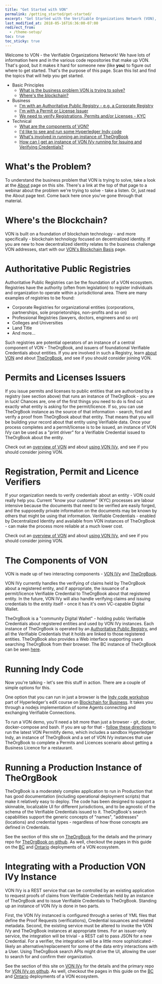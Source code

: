 ```yaml
---
title: "Get Started with VON"
permalink: /getting_started/get-started/
excerpt: "Get Started with the Verifiable Organizations Network (VON), Self-Sovereign Identity and Verifiable Credentials to empower business."
last_modified_at: 2018-05-16T16:36:00-07:00
redirect_from:
  - /theme-setup/
toc: true
toc_sticky: true
---
```


Welcome to VON - the Verifiable Organizations Network!  We have lots of information here and in the various code repositories that make up VON. That's good, but it makes it hard for someone new (like **you**) to figure out where to get started. That's the purpose of this page.  Scan this list and find the topics that will help you get started.

- Basic Principles
  - [What is the business problem VON is trying to solve?](#whats-the-problem)
  - [Where's the blockchain?](#wheres-the-blockchain)
- Business
  - [I'm with an Authoritative Public Registry - e.g. a Corporate Registry](#authoritative-public-registries)
  - [I'm with a Permit or License Issuer](#permits-and-licenses-issuers)
  - [We need to verify Registrations, Permits and/or Licenses - KYC](#registration-permit-and-licence-verifiers)
- Technical
  - [What are the components of VON?](#the-components-of-von)
  - [I'd like to see and run some Hyperledger Indy code](#running-indy-code)
  - [What's involved in running an instance of TheOrgBook](#running-a-production-instance-of-theorgbook)
  - [How can I get an instance of VON IVy running for Issuing and Verifying Credentials?](#integrating-with-a-production-von-ivy-instance)

# What's the Problem?

To understand the business problem that VON is trying to solve, take a look at the [About](/about) page on this site. There's a link at the top of that page to a webinar about the problem we're trying to solve - take a listen. Or, just read the About page text. Come back here once you've gone through that material.

# Where's the Blockchain?

VON is built on a foundation of blockchain technology - and more specifically - blockchain technology focused on decentralized identity. If you are new to how decentralized identity relates to the business challenge VON addresses, start with our [VON's Blockchain Basis](/getting_started/vons-blockchain-basis) page.

# Authoritative Public Registries

Authoritative Public Registries can be the foundation of a VON ecosystem. Registries have the authority (often from legislation) to register individuals and organization to operate within a jurisdictional area. There are many examples of registries to be found:

- Corporate Registries for organizational entities (corporations, partnerships, sole proprietorships, non-profits and so on)
- Professional Registries (lawyers, doctors, engineers and so on)
- Colleges and Universities
- Land Title
- And more...

Such registries are potential operators of an instance of a central component of VON - TheOrgBook, and issuers of foundational Verifiable Credentials about entities. If you are involved in such a Registry, learn [about VON](/getting_started/von-overview) and about [TheOrgBook](/getting_started/theorgnook), and see if you should consider joining VON.

# Permits and Licenses Issuers

If you issue permits and licenses to public entities that are authorized by a registry (see section above) that runs an instance of TheOrgBook - you are in luck! Chances are, one of the first things you need to do is find out exactly what entity is asking for the permit/licence. If so, you can use TheOrgBook instance as the source of that information - search, find and verify a proof from TheOrgBook about that entity. That means that you will be building your record about that entity using Verifiable data. Once your process completes and a permit/license is to be issued, an instance of VON IVy can be used as a "print driver" for a Verifiable Credential issued to TheOrgBook about the entity.

Check out an [overview of VON](/getting_started/von-overview) and about [using VON IVy](/getting_started/von-ivy), and see if you should consider joining VON.

# Registration, Permit and Licence Verifiers

If your organization needs to verify credentials about an entity - VON could really help you. Current "know your customer" (KYC) processes are labour intensive because the documents that need to be verified are easily forged, and the supposedly private information on the documents may be known by others that might be using that information. Verifiable Credentials - enabled by Decentralized Identity and available from VON instances of TheOrgBook - can make the process more reliable at a much lower cost.

Check out an [overview of VON](/getting_started/von-overview) and about [using VON IVy](/getting_started/von-ivy), and see if you should consider joining VON.

# The Components of VON

VON is made up of two interacting components - [VON IVy](getting_started/von-ivy) and [TheOrgBook](getting_started/theorgbook).

VON IVy currently handles the verifying of claims held by TheOrgBook about a registered entity, and if appropriate, the issuance of a permit/licence Verifiable Credential to TheOrgBook about that registered entity. In the future, VON IVy will also handle verifying claims and issuing credentials to the entity itself - once it has it's own VC-capable Digital Wallet.

TheOrgBook is a "community Digital Wallet" - holding public Verifiable Credentials about registered entities and used by VON IVy instances. Each instance of TheOrgBook is operated by an [Authoritative Public Registry](#authoritative-public-registries), and all the Verifiable Credentials that it holds are linked to those registered entities. TheOrgBook also provides a Web interface supporting users searching TheOrgBook from their browser. The BC instance of TheOrgBook can be seen [here](https://theorgbook.pathfinder.gov.bc.ca).

# Running Indy Code

Now you're talking - let's see this stuff in action.  There are a couple of simple options for this.

One option that you can run in just a browser is the [Indy code workshop](https://github.com/hyperledger/education/blob/master/LFS171x/indy-material/nodejs/README.md) part of Hyperledger's edX course on [Blockchain for Business](https://www.edx.org/course/blockchain-for-business-an-introduction-to-hyperledger-technologies). It takes you through a nodejs implementation of some Agents connecting and exchanging Verifiable Connections.

To run a VON demo, you'll need a bit more than just a browser - git, docker, docker-compose and bash. If you are up for that - [follow these directions](https://github.com/bcgov/TheOrgBook/blob/master/docker/README.md#running-a-complete-provisional-von-network) to run the latest VON Permitify demo, which includes a sandbox Hyperledger Indy, an instance of TheOrgBook and a set of VON IVy instances that use TheOrgBook to complete a Permits and Licences scenario about getting a Business Licence for a restaurant.

# Running a Production Instance of TheOrgBook

TheOrgBook is a moderately complex application to run in Production that has good documentation (including operational deployment scripts) that make it relatively easy to deploy. The code has been designed to support a skinnable, localizable UI for different jurisdictions, and to be agnostic of the schema of the Verifiable Credentials issued to it. TheOrgBook's search capabilities support the generic concepts of "names", "addresses" (locations) and credential types - regardless of how those concepts are defined in Credentials.

See the section of this site on [TheOrgBook](/getting_started/theorgbook) for the details and the primary repo for [TheOrgBook on github](https://github.com/bcgov/TheOrgBook). As well, checkout the pages in this guide on the [BC](/getting_started/bc-architecture) and [Ontario](/getting_started/ontario-architecture) deployments of a VON ecosystem.

# Integrating with a Production VON IVy Instance

VON IVy is a REST service that can be controlled by an existing application to request proofs of claims from Verifiable Credentials held by an instance of TheOrgBook and to issue Verifiable Credentials to TheOrgBook. Standing up an instance of VON IVy is done in two parts.

First, the VON IVy instanced is configured through a series of YML files that define the Proof Requests (verifications), Credential issuances and related metadata. Second, the existing service must be altered to invoke the VON IVy and TheOrgBook instances at appropriate times. For an issuer-only service, the integration will be trivial - a REST call to pass JSON for a new Credential. For a verifier, the integration will be a little more sophisticated - likely an alternative/replacement for some of the data entry interactions with a User. Using TheOrgBook search APIs might drive the UI, allowing the user to search for and confirm their organization.

See the section of this site on [VON IVy](/getting_started/von-ivy) for the details and the primary repo for [VON IVy on github](https://github.com/bcgov/von-agent-template). As well, checkout the pages in this guide on the [BC](/getting_started/bc-architecture) and [Ontario](/getting_started/ontario-architecture) deployments of a VON ecosystem.